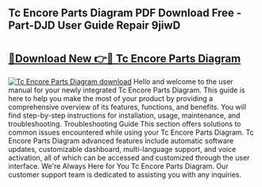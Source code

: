 ## Tc Encore Parts Diagram PDF Download Free - Part-DJD User Guide Repair 9jiwD

# <h2><a href="http://dfma4x.blite.top/?on=Tc+Encore+Parts+Diagram">🔗Download New 👉🔴 Tc Encore Parts Diagram</a></h2>

[![Tc Encore Parts Diagram download](https://i.imgur.com/lujVjoI.png)](http://dfma4x.blite.top/?on=Tc+Encore+Parts+Diagram)
Hello and welcome to the user manual for your newly integrated Tc Encore Parts Diagram. This guide is here to help you make the most of your product by providing a comprehensive overview of its features, functions, and benefits. You will find step-by-step instructions for installation, usage, maintenance, and troubleshooting. Troubleshooting Guide This section offers solutions to common issues encountered while using your Tc Encore Parts Diagram. Tc Encore Parts Diagram advanced features include automatic software updates, customizable dashboard, multi-language support, and voice activation, all of which can be accessed and customized through the user interface. We're Always Here for You Tc Encore Parts Diagram. Our customer support team is dedicated to assisting you with any inquiries.
